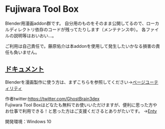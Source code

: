 # Fujiwara Tool Box
Blender用漫画addon群です。
自分用のものをそのまま公開してるので、ローカルディレクトリ依存のコードが残ってたりします（メンテナンス中）。
各ファイルの説明等はおいおい…。

ご利用は自己責任で。藤原佑介は本addonを使用して発生したいかなる損害の責任も負いません。

## [ドキュメント](documents/README.md)
Blenderを漫画製作に使う方は、まずこちらを参照してください→[ページユーティリティ](documents/pageutils.md)


作者twitter:https://twitter.com/GhostBrain3dex  
Fujiwara Tool Boxはどなたも無料でお使いいただけますが、便利に思った方やお仕事で利用できる！と思った方はご支援くださるとありがたいです。
→[Enty](https://enty.jp/GhostBrain3dex)

開発環境：Windows 10
